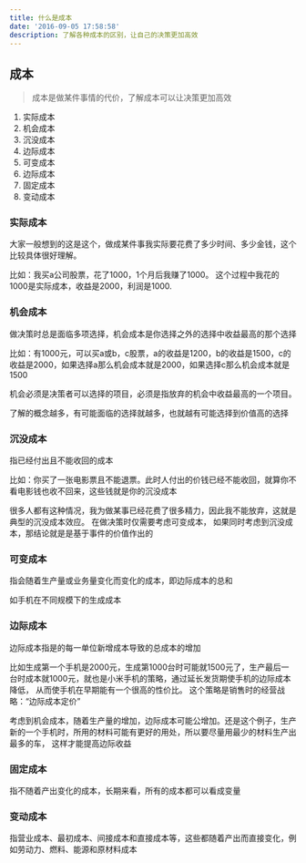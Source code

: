 ```yaml
---
title: 什么是成本
date: '2016-09-05 17:58:58'
description: 了解各种成本的区别，让自己的决策更加高效
---
```


## 成本
> 成本是做某件事情的代价，了解成本可以让决策更加高效

1. 实际成本
2. 机会成本
3. 沉没成本
4. 边际成本
5. 可变成本
6. 边际成本
7. 固定成本
8. 变动成本

### 实际成本

大家一般想到的这是这个，做成某件事我实际要花费了多少时间、多少金钱，这个比较具体很好理解。

比如：我买a公司股票，花了1000，1个月后我赚了1000。 这个过程中我花的1000是实际成本，收益是2000，利润是1000.

### 机会成本

做决策时总是面临多项选择，机会成本是你选择之外的选择中收益最高的那个选择

比如：有1000元，可以买a或b，c股票，a的收益是1200，b的收益是1500，c的收益是2000，如果选择a那么机会成本就是2000，如果选择c那么机会成本就是1500

机会必须是决策者可以选择的项目，必须是指放弃的机会中收益最高的一个项目。

了解的概念越多，有可能面临的选择就越多，也就越有可能选择到价值高的选择

### 沉没成本

指已经付出且不能收回的成本

比如：你买了一张电影票且不能退票。此时人付出的价钱已经不能收回，就算你不看电影钱也收不回来，这些钱就是你的沉没成本

很多人都有这种情况，我为做某事已经花费了很多精力，因此我不能放弃，这就是典型的沉没成本效应。 在做决策时仅需要考虑可变成本，
如果同时考虑到沉没成本，那结论就是是基于事件的价值作出的

### 可变成本

指会随着生产量或业务量变化而变化的成本，即边际成本的总和

如手机在不同规模下的生成成本

### 边际成本

边际成本指是的每一单位新增成本导致的总成本的增加

比如生成第一个手机是2000元，生成第1000台时可能就1500元了，生产最后一台时成本就1000元，就也是小米手机的策略，通过延长发货期使手机的边际成本降低，
从而使手机在早期能有一个很高的性价比。 这个策略是销售时的经营战略：“边际成本定价”

考虑到机会成本，随着生产量的增加，边际成本可能公增加。还是这个例子，生产新的一个手机时，所用的材料可能有更好的用处，所以要尽量用最少的材料生产出最多的车，
这样才能提高边际收益

### 固定成本

指不随着产出变化的成本，长期来看，所有的成本都可以看成变量

### 变动成本

指营业成本、最初成本、间接成本和直接成本等，这些都随着产出而直接变化，例如劳动力、燃料、能源和原材料成本

